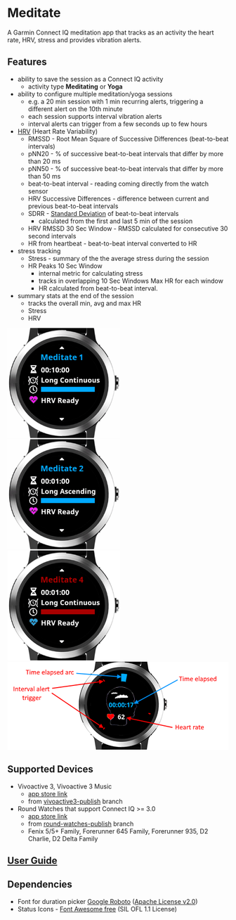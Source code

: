 # Meditate

A Garmin Connect IQ meditation app that tracks as an activity the heart rate, HRV, stress and provides vibration alerts.

## Features

- ability to save the session as a Connect IQ activity
    - activity type **Meditating** or **Yoga**
- ability to configure multiple meditation/yoga sessions
    - e.g. a 20 min session with 1 min recurring alerts, triggering a different alert on the 10th minute
    - each session supports interval vibration alerts
    - interval alerts can trigger from a few seconds up to few hours
- [HRV](https://en.wikipedia.org/wiki/Heart_rate_variability) (Heart Rate Variability)
    - RMSSD - Root Mean Square of Successive Differences (beat-to-beat intervals)
    - pNN20 - % of successive beat-to-beat intervals that differ by more than 20 ms
    - pNN50 - % of successive beat-to-beat intervals that differ by more than 50 ms
    - beat-to-beat interval - reading coming directly from the watch sensor
    - HRV Successive Differences - difference between current and previous beat-to-beat intervals
    - SDRR - [Standard Deviation](https://en.wikipedia.org/wiki/Standard_deviation) of beat-to-beat intervals
      - calculated from the first and last 5 min of the session
    - HRV RMSSD 30 Sec Window - RMSSD calculated for consecutive 30 second intervals    
    - HR from heartbeat - beat-to-beat interval converted to HR
- stress tracking
    - Stress - summary of the the average stress during the session 
    - HR Peaks 10 Sec Window
      - internal metric for calculating stress 
      - tracks in overlapping 10 Sec Windows Max HR for each window 
      - HR calculated from beat-to-beat interval.
- summary stats at the end of the session
    - tracks the overall min, avg and max HR
    - Stress
    - HRV

![Session picker demo](userGuideScreenshots/sessionPickerDemo.gif)
![Session demo](userGuideScreenshots/sessionDemo.gif)
![Session demo detailed](userGuideScreenshots/sessionDetailedDemo.gif)
![Session in-progress explained](userGuideScreenshots/sessionInProgressExplained.png)

## Supported Devices
- Vivoactive 3, Vivoactive 3 Music 
  - [app store link](https://apps.garmin.com/en-US/apps/bed7ed4d-07ea-4600-b477-b8911670b64a)
  - from [vivoactive3-publish](https://github.com/vtrifonov-esfiddle/Meditate/tree/vivoactive3-publish) branch
- Round Watches that support Connect IQ >= 3.0 
  - [app store link](https://apps.garmin.com/en-US/apps/1cc98099-c08b-4fc7-91e6-0f3615a3ab2c)
  - from [round-watches-publish](https://github.com/vtrifonov-esfiddle/Meditate/tree/round-watches-publish) branch
  - Fenix 5/5+ Family, Forerunner 645 Family, Forerunner 935, D2 Charlie, D2 Delta Family

## [User Guide](UserGuide.md)

## Dependencies
- Font for duration picker [Google Roboto](https://fonts.google.com/specimen/Roboto) ([Apache License v2.0](http://www.apache.org/licenses/LICENSE-2.0))
- Status Icons - [Font Awesome free](https://fontawesome.com/license) (SIL OFL 1.1 License) 


